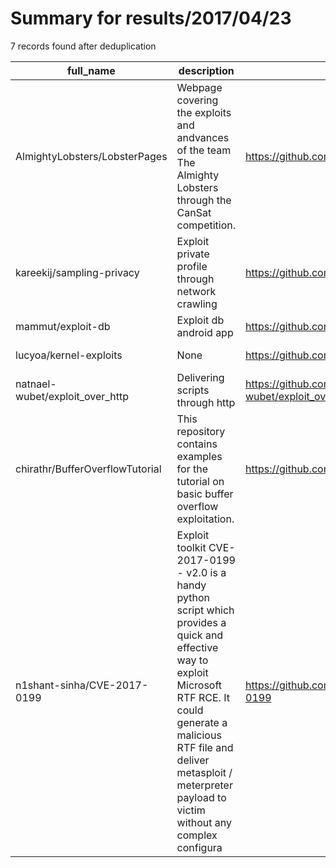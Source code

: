 
# Summary for results/2017/04/23
    
7 records found after deduplication

| full_name | description | html_url | matched_list | matched_count | pushed_at | size | stargazers_count | language | forks_count | vul_ids |
|---------------------------------|------------------------------------------------------------------------------------------------------------------------------------------------------------------------------------------------------------------------------------------------------------------|----------------------------------------------------|--------------------------------------------------------------------------------------------------------|-----------------|---------------------------|--------|--------------------|------------|---------------|-------------------|
| AlmightyLobsters/LobsterPages | Webpage covering the exploits and andvances of the team The Almighty Lobsters through the CanSat competition. | https://github.com/AlmightyLobsters/LobsterPages | ['exploit'] | 1 | 2017-04-23 18:31:25+00:00 | 11644 | 1 | CSS | 0 | [] |
| kareekij/sampling-privacy | Exploit private profile through network crawling | https://github.com/kareekij/sampling-privacy | ['exploit'] | 1 | 2017-04-23 17:54:04+00:00 | 239008 | 0 | Python | 0 | [] |
| mammut/exploit-db | Exploit db android app | https://github.com/mammut/exploit-db | ['exploit'] | 1 | 2017-04-23 18:36:56+00:00 | 387 | 2 | Java | 1 | [] |
| lucyoa/kernel-exploits | None | https://github.com/lucyoa/kernel-exploits | ['exploit'] | 1 | 2017-04-23 15:43:38+00:00 | 3783 | 737 | C | 264 | [] |
| natnael-wubet/exploit_over_http | Delivering scripts through http | https://github.com/natnael-wubet/exploit_over_http | ['exploit'] | 1 | 2017-04-23 12:07:43+00:00 | 12 | 0 | PowerShell | 0 | [] |
| chirathr/BufferOverflowTutorial | This repository contains examples for the tutorial on basic buffer overflow exploitation. | https://github.com/chirathr/BufferOverflowTutorial | ['exploit'] | 1 | 2017-04-23 13:14:51+00:00 | 3 | 0 | Python | 0 | [] |
| n1shant-sinha/CVE-2017-0199 | Exploit toolkit CVE-2017-0199 - v2.0 is a handy python script which provides a quick and effective way to exploit Microsoft RTF RCE. It could generate a malicious RTF file and deliver metasploit / meterpreter payload to victim without any complex configura | https://github.com/n1shant-sinha/CVE-2017-0199 | ['cve-2', 'exploit', 'metasploit module OR metasploit payload', 'metasploit module OR payload', 'rce'] | 5 | 2017-04-23 14:05:24+00:00 | 5 | 2 | Python | 2 | ['CVE-2017-0199'] |
